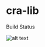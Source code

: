 # cra-lib

Build Status

![alt text](https://travis-ci.org/stokedbits/cra-lib.svg?branch=master "Travis Build Status")